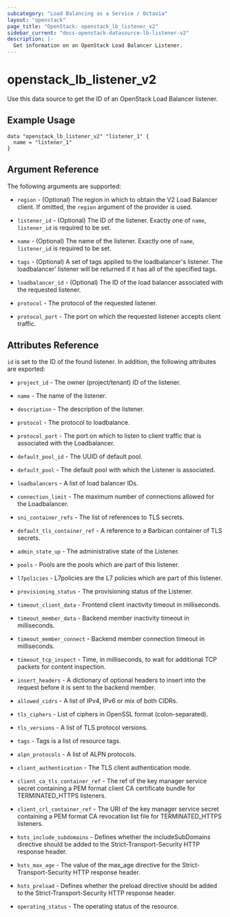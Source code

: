 ```yaml
---
subcategory: "Load Balancing as a Service / Octavia"
layout: "openstack"
page_title: "OpenStack: openstack_lb_listener_v2"
sidebar_current: "docs-openstack-datasource-lb-listener-v2"
description: |-
  Get information on an OpenStack Load Balancer Listener.
---
```


# openstack\_lb\_listener\_v2

Use this data source to get the ID of an OpenStack Load Balancer listener.

## Example Usage

```hcl
data "openstack_lb_listener_v2" "listener_1" {
  name = "listener_1"
}
```

## Argument Reference

The following arguments are supported:

* `region` - (Optional) The region in which to obtain the V2 Load Balancer client.
    If omitted, the `region` argument of the provider is used.

* `listener_id` - (Optional) The ID of the listener. Exactly one of `name`, `listener_id` is required to be set.

* `name` - (Optional) The name of the listener. Exactly one of `name`, `listener_id` is required to be set.

* `tags` - (Optional) A set of tags applied to the loadbalancer's listener. The loadbalancer' listener will be returned if it has all of the specified tags.

* `loadbalancer_id` - (Optional) The ID of the load balancer associated with the requested listener.

* `protocol` - The protocol of the requested listener.

* `protocol_port` - The port on which the requested listener accepts client traffic.

## Attributes Reference

`id` is set to the ID of the found listener. In addition, the following attributes
are exported:

* `project_id` - The owner (project/tenant) ID of the listener.

* `name` - The name of the listener.

* `description` - The description of the listener.

* `protocol` - The protocol to loadbalance.

* `protocol_port` - The port on which to listen to client traffic that is associated with the Loadbalancer.

* `default_pool_id` - The UUID of default pool.

* `default_pool` - The default pool with which the Listener is associated.

* `loadbalancers` - A list of load balancer IDs.

* `connection_limit` - The maximum number of connections allowed for the Loadbalancer.

* `sni_container_refs` - The list of references to TLS secrets.

* `default_tls_container_ref` - A reference to a Barbican container of TLS secrets.

* `admin_state_up` - The administrative state of the Listener.

* `pools` - Pools are the pools which are part of this listener.

* `l7policies` - L7policies are the L7 policies which are part of this listener.

* `provisioning_status` - The provisioning status of the Listener.

* `timeout_client_data` - Frontend client inactivity timeout in milliseconds.

* `timeout_member_data` - Backend member inactivity timeout in milliseconds.

* `timeout_member_connect` - Backend member connection timeout in milliseconds.

* `timeout_tcp_inspect` - Time, in milliseconds, to wait for additional TCP packets for content inspection.

* `insert_headers` - A dictionary of optional headers to insert into the request before it is sent to the backend member.

* `allowed_cidrs` - A list of IPv4, IPv6 or mix of both CIDRs.

* `tls_ciphers` - List of ciphers in OpenSSL format (colon-separated).

* `tls_versions` - A list of TLS protocol versions.

* `tags` - Tags is a list of resource tags.

* `alpn_protocols` - A list of ALPN protocols.

* `client_authentication` - The TLS client authentication mode.

* `client_ca_tls_container_ref` - The ref of the key manager service secret containing a PEM format client CA certificate bundle for TERMINATED_HTTPS listeners.

* `client_crl_container_ref` - The URI of the key manager service secret containing a PEM format CA revocation list file for TERMINATED_HTTPS listeners.

* `hsts_include_subdomains` - Defines whether the includeSubDomains directive should be added to the Strict-Transport-Security HTTP response header.

* `hsts_max_age` - The value of the max_age directive for the Strict-Transport-Security HTTP response header.

* `hsts_preload` - Defines whether the preload directive should be added to the Strict-Transport-Security HTTP response header.

* `operating_status` - The operating status of the resource.
